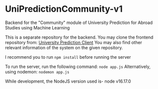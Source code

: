 # UniPredictionCommunity-v1
Backend for the "Community" module of University Prediction for Abroad Studies using Machine Learning

This is a separate repository for the backend. You may clone the frontend repository from:
[University Prediction Client](https://github.com/kadulkaryash71/UniRecommendationClient.git "Pull and Run this repository separately")
You may also find other relevant information of the system on the given repository. 

I recommend you to run
`npm install`
before running the server

To run the server, run the following command:
`node app.js`
Alternatively, using nodemon:
`nodemon app.js`

While development, the NodeJS version used is- node v16.17.0
